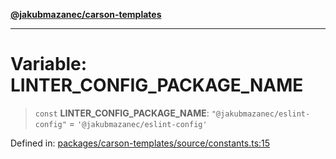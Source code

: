 [**@jakubmazanec/carson-templates**](../README.md)

---

# Variable: LINTER_CONFIG_PACKAGE_NAME

> `const` **LINTER_CONFIG_PACKAGE_NAME**: `"@jakubmazanec/eslint-config"` =
> `'@jakubmazanec/eslint-config'`

Defined in:
[packages/carson-templates/source/constants.ts:15](https://github.com/jakubmazanec/tools/blob/0373298af23ca7b778987184cd6fcccd21ae54be/packages/carson-templates/source/constants.ts#L15)
